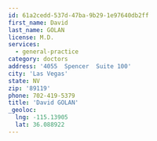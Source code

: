 ```yaml
---
id: 61a2cedd-537d-47ba-9b29-1e97640db2ff
first_name: David
last_name: GOLAN
license: M.D.
services:
  - general-practice
category: doctors
address: '4055  Spencer  Suite 100'
city: 'Las Vegas'
state: NV
zip: '89119'
phone: 702-419-5379
title: 'David GOLAN'
_geoloc:
  lng: -115.13905
  lat: 36.088922
---
```

